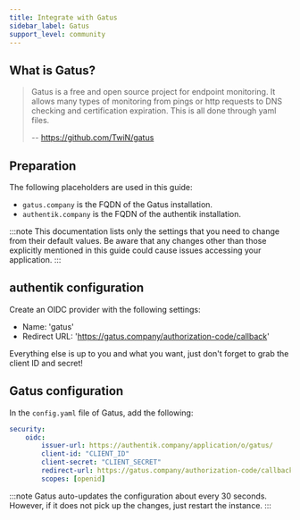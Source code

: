 ```yaml
---
title: Integrate with Gatus
sidebar_label: Gatus
support_level: community
---
```


## What is Gatus?

> Gatus is a free and open source project for endpoint monitoring. It allows many types of monitoring from pings or http requests to DNS checking and certification expiration. This is all done through yaml files.
>
> -- https://github.com/TwiN/gatus

## Preparation

The following placeholders are used in this guide:

- `gatus.company` is the FQDN of the Gatus installation.
- `authentik.company` is the FQDN of the authentik installation.

:::note
This documentation lists only the settings that you need to change from their default values. Be aware that any changes other than those explicitly mentioned in this guide could cause issues accessing your application.
:::

## authentik configuration

Create an OIDC provider with the following settings:

- Name: 'gatus'
- Redirect URL: 'https://gatus.company/authorization-code/callback'

Everything else is up to you and what you want, just don't forget to grab the client ID and secret!

## Gatus configuration

In the `config.yaml` file of Gatus, add the following:

```yml
security:
    oidc:
        issuer-url: https://authentik.company/application/o/gatus/
        client-id: "CLIENT_ID"
        client-secret: "CLIENT_SECRET"
        redirect-url: https://gatus.company/authorization-code/callback
        scopes: [openid]
```

:::note
Gatus auto-updates the configuration about every 30 seconds. However, if it does not pick up the changes, just restart the instance.
:::
